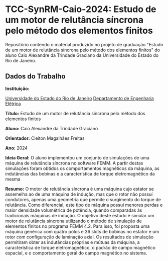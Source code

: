 # TCC-SynRM-Caio-2024: Estudo de um motor de relutância síncrona pelo método dos elementos finitos

Repositório contendo o material produzido no projeto de graduação "Estudo de um motor de relutância síncrona pelo método dos elementos finitos" do aluno Caio Alexandre da Trindade Graciano da Universidade do Estado do Rio de Janeiro.

## Dados do Trabalho

**Instituição:**

[Universidade do Estado do Rio de Janeiro](https://www.uerj.br/) <n>
[Departamento de Engenharia Elétrica](http://www.ele.eng.uerj.br/)



**Título:**
Estudo de um motor de relutância síncrona pelo método dos elementos finitos

**Aluno:**
Caio Alexandre da Trindade Graciano

**Orientador:**
Cleiton Magalhães Freitas

**Ano:**
2024

**Ideia Geral:**
O aluno implementou um conjunto de simulações de uma máquina de relutância síncrona no software FEMM. A partir destas simulações foram obtidos os comportamentos magnéticos da máquina, as indutâncias das bobinas e a característica de torque eletromagnético da mesma

**Resumo:**
O motor de relutância síncrona é uma máquina cujo estator se assemelha ao de uma máquina de indução, mas que o rotor não possuí condutores, apenas uma geometria que permite o surgimento do torque de relutância. Como diferencial, este tipo de máquina possui menores perdas e maior densidade volumétrica de potência, quando comparadas às tradicionais máquinas de indução. O objetivo deste estudo é simular um motor de relutância síncrona utilizando o método de simulação de elementos finitos no programa FEMM 4.2. Para isso, foi proposta uma máquina genérica com quatro polos e 36 slots de bobinas no estator e um rotor com configuração de laminação axial. Os resultados de simulação permitiram obter as indutâncias próprias e mútuas da máquina, a característica de torque eletromagnético, o padrão de campo magnético espacial, e o comportamento geral do campo magnético no sistema.



